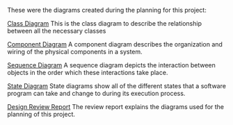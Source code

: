 These were the diagrams created during the planning for this project:

[Class Diagram](https://github.com/RLiscanoUOIT/Rummy-Game-FInal-Group7-Week1/blob/master/Design/Class%20Diagram.pdf)
This is the class diagram to describe the relationship between all the necessary classes

[Component Diagram](https://github.com/RLiscanoUOIT/Rummy-Game-FInal-Group7-Week1/blob/master/Design/Component%20Diagrams.pdf)
A component diagram describes the organization and wiring of the physical components in a
system.

[Sequence Diagram](https://github.com/RLiscanoUOIT/Rummy-Game-FInal-Group7-Week1/blob/master/Design/Sequence%20Diagrams.pdf)
A sequence diagram depicts the interaction between objects in the order which these interactions
take place.

[State Diagram](https://github.com/RLiscanoUOIT/Rummy-Game-FInal-Group7-Week1/blob/master/Design/State%20diagram%20for%20Rummy-O%20Game%20(1).pdf)
State diagrams show all of the different states that a software program can take and change to
during its execution process.

[Design Review Report](https://github.com/Mitul2000/Rummy-Cube/blob/master/Design/design_document.pdf)
The review report explains the diagrams used for the planning of this project.
